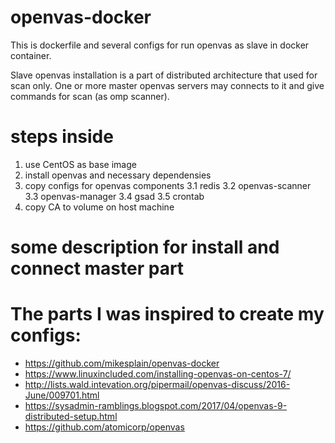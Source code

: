 # openvas-docker
This is dockerfile and several configs for run openvas as slave in docker container.

Slave openvas installation is a part of distributed architecture that used for scan only. One or more master openvas servers may connects to it and give commands for scan (as omp scanner).

# steps inside

1. use CentOS as base image
2. install openvas and necessary dependensies
3. copy configs for openvas components
3.1 redis
3.2 openvas-scanner
3.3 openvas-manager
3.4 gsad
3.5 crontab
4. copy CA to volume on host machine

# some description for install and connect master part



# The parts I was inspired to create my configs:

- https://github.com/mikesplain/openvas-docker
- https://www.linuxincluded.com/installing-openvas-on-centos-7/
- http://lists.wald.intevation.org/pipermail/openvas-discuss/2016-June/009701.html
- https://sysadmin-ramblings.blogspot.com/2017/04/openvas-9-distributed-setup.html
- https://github.com/atomicorp/openvas
